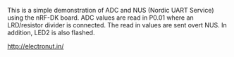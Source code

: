 This is a simple demonstration of ADC and NUS (Nordic UART Service) using 
the nRF-DK board. ADC values are read in P0.01 where an LRD/resistor 
divider is connected. The read in values are sent overt NUS. In addition, 
LED2 is also flashed.

http://electronut.in/
